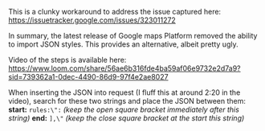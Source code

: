 This is a clunky workaround to address the issue captured here:
https://issuetracker.google.com/issues/323011272

In summary, the latest release of Google maps Platform removed the ability to import JSON styles. This provides an alternative, albeit pretty ugly.

Video of the steps is available here:
https://www.loom.com/share/56ae6b316fde4ba59af06e9732e2d7a9?sid=739362a1-0dec-4490-86d9-97f4e2ae8027


When inserting the JSON into request (I fluff this at around 2:20 in the video), search for these two strings and place the JSON between them:
**start:** `rules:\":` *(keep the open square bracket immediately after this string)*
**end:** `],\"` *(keep the close square bracket at the start this string)*
